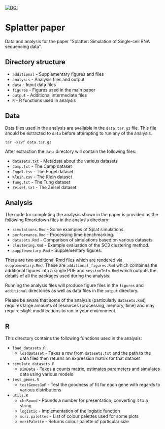 [![DOI](https://zenodo.org/badge/88401680.svg)](https://zenodo.org/badge/latestdoi/88401680)

Splatter paper
==============

Data and analysis for the paper "Splatter: Simulation of Single-cell RNA
sequencing data".

Directory structure
--------------------

* `additional` - Supplementary figures and files
* `analysis` - Analysis files and output
* `data` - Input data files
* `figures` - Figures used in the main paper
* `output` - Additional intermediate files
* `R` - R functions used in analysis

Data
----

Data files used in the analysis are available in the `data.tar.gz` file. This
file should be extracted to `data` before attempting to run any of the analysis.

```{bash}
tar -xzvf data.tar.gz
```

After extraction the `data` directory will contain the following files:

* `datasets.txt` - Metadata about the various datasets
* `Camp.txt` - The Camp dataset
* `Engel.tsv` - The Engel dataset
* `Klein.csv` - The Klein dataset
* `Tung.txt` - The Tung dataset
* `Zeisel.txt` - The Zeisel dataset

Analysis
--------

The code for completing the analysis shown in the paper is provided as the
following Rmarkdown files in the analysis directory:

* `simulations.Rmd` - Some examples of Splat simulations.
* `performance.Rmd` - Processing time benchmarking.
* `datasets.Rmd` - Comparison of simulations based on various datasets.
* `clustering.Rmd` - Example evaluation of the SC3 clustering method.
* `supplementary.Rmd` - Supplementary figures.

There are two additional Rmd files which are rendered via `supplementary.Rmd`.
These are `additional_figures.Rmd` which combines the additional figures into a
single PDF and `sessionInfo.Rmd` which outputs the details of all the packages
used during the analysis.

Running the analysis files will produce figure files in the `figures` and
`additional` directories as well as data files in the `output` directory.

Please be aware that some of the analysis (particularly `datasets.Rmd`) requires
large amounts of resources (processing, memory, time) and may require slight
modifications to run in your environment.

R
---

This directory contains the following functions used in the analysis:

* `load_datasets.R`
  * `loadDataset` - Takes a row from `datasets.txt` and the path to the data
    files then returns an expression matrix for that dataset
* `simulate_datasets.R`
  * `simData` - Takes a counts matrix, estimates parameters and simulates
    data using various models
* `test_genes.R`
  * `testGenesGoF` - Test the goodness of fit for each gene with regards to
    various distributions
* `utils.R`
  * `chrRound` - Rounds a number for presentation, converting it to a string
  * `logistic` - Implementation of the logistic function
  * `mcri.palettes` - List of colour palettes used for some plots
  * `mcriPalette` - Returns colour palette of particular size

